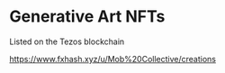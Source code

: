 # Generative Art NFTs
Listed on the Tezos blockchain

https://www.fxhash.xyz/u/Mob%20Collective/creations
